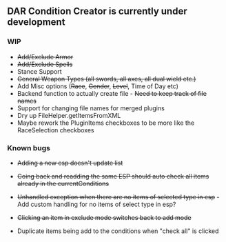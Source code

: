 ## DAR Condition Creator is currently under development

### WIP

- ~~Add/Exclude Armor~~
- ~~Add/Exclude Spells~~
- Stance Support
- ~~General Weapon Types (all swords, all axes, all dual wield etc.)~~
- Add Misc options (~~Race~~, ~~Gender~~, ~~Level~~, Time of Day etc)
- Backend function to actually create file - ~~Need to keep track of file names~~
- Support for changing file names for merged plugins
- Dry up FileHelper.getItemsFromXML
- Maybe rework the PluginItems checkboxes to be more like the RaceSelection checkboxes

### Known bugs

- ~~Adding a new esp doesn't update list~~

- ~~Going back and readding the same ESP should auto check all items already in the currentConditions~~

- ~~Unhandled exception when there are no items of selected type in esp~~ - Add custom handling for no items of select type in esp?

- ~~Clicking an item in exclude mode switches back to add mode~~
- Duplicate items being add to the conditions when "check all" is clicked
